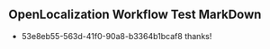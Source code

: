 ## OpenLocalization Workflow Test MarkDown
* 53e8eb55-563d-41f0-90a8-b3364b1bcaf8 thanks!

<!--HONumber=Jul16_HO2-->


